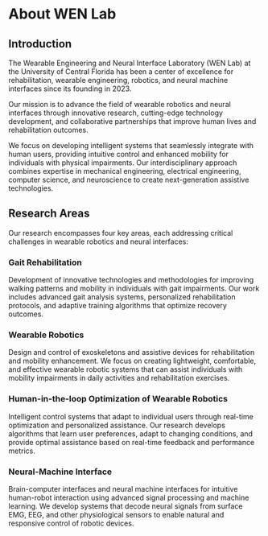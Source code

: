 # About WEN Lab

## Introduction

The Wearable Engineering and Neural Interface Laboratory (WEN Lab) at the University of Central Florida has been a center of excellence for rehabilitation, wearable engineering, robotics, and neural machine interfaces since its founding in 2023.

Our mission is to advance the field of wearable robotics and neural interfaces through innovative research, cutting-edge technology development, and collaborative partnerships that improve human lives and rehabilitation outcomes.

We focus on developing intelligent systems that seamlessly integrate with human users, providing intuitive control and enhanced mobility for individuals with physical impairments. Our interdisciplinary approach combines expertise in mechanical engineering, electrical engineering, computer science, and neuroscience to create next-generation assistive technologies.

## Research Areas

Our research encompasses four key areas, each addressing critical challenges in wearable robotics and neural interfaces:

### Gait Rehabilitation
Development of innovative technologies and methodologies for improving walking patterns and mobility in individuals with gait impairments. Our work includes advanced gait analysis systems, personalized rehabilitation protocols, and adaptive training algorithms that optimize recovery outcomes.

### Wearable Robotics
Design and control of exoskeletons and assistive devices for rehabilitation and mobility enhancement. We focus on creating lightweight, comfortable, and effective wearable robotic systems that can assist individuals with mobility impairments in daily activities and rehabilitation exercises.

### Human-in-the-loop Optimization of Wearable Robotics
Intelligent control systems that adapt to individual users through real-time optimization and personalized assistance. Our research develops algorithms that learn user preferences, adapt to changing conditions, and provide optimal assistance based on real-time feedback and performance metrics.

### Neural-Machine Interface
Brain-computer interfaces and neural machine interfaces for intuitive human-robot interaction using advanced signal processing and machine learning. We develop systems that decode neural signals from surface EMG, EEG, and other physiological sensors to enable natural and responsive control of robotic devices. 